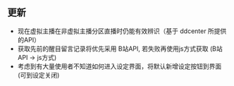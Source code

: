## 更新

- 现在虚拟主播在非虚拟主播分区直播时仍能有效辨识（基于 ddcenter 所提供的API）
- 获取先前的醒目留言记录将优先采用 B站API, 若失败再使用js方式获取 (B站API -> js方式)
- 考虑到有大量使用者不知道如何进入设定界面，将默认新增设定按钮到界面(可到设定关闭)